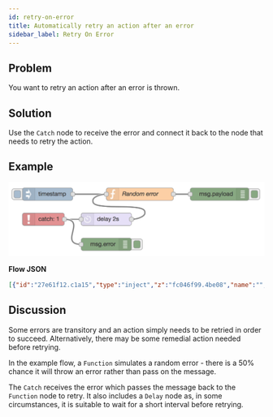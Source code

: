 ```yaml
---
id: retry-on-error
title: Automatically retry an action after an error
sidebar_label: Retry On Error
---
```


## Problem

You want to retry an action after an error is thrown.

## Solution

Use the <code class="node">Catch</code> node to receive the error and connect it
back to the node that needs to retry the action.

## Example

![](../assets/errorhandling/retry-on-error.png)

<b>Flow JSON</b>
~~~json
[{"id":"27e61f12.c1a15","type":"inject","z":"fc046f99.4be08","name":"","topic":"","payload":"","payloadType":"date","repeat":"","crontab":"","once":false,"onceDelay":0.1,"x":100,"y":320,"wires":[["d7d08440.31b678"]]},{"id":"d7d08440.31b678","type":"function","z":"fc046f99.4be08","name":"Random error","func":"// Randomly throw an error rather than\n// pass on message.\nif (Math.random() < 0.5) {\n   node.error(\"a random error\", msg);\n} else {\n    return msg;\n}","outputs":1,"noerr":0,"x":320,"y":320,"wires":[["f22b1e9a.5d89b"]]},{"id":"f22b1e9a.5d89b","type":"debug","z":"fc046f99.4be08","name":"","active":true,"tosidebar":true,"console":false,"tostatus":false,"complete":"false","x":510,"y":320,"wires":[]},{"id":"2166290d.98d736","type":"delay","z":"fc046f99.4be08","name":"","pauseType":"delay","timeout":"2","timeoutUnits":"seconds","rate":"1","nbRateUnits":"1","rateUnits":"second","randomFirst":"1","randomLast":"5","randomUnits":"seconds","drop":false,"x":240,"y":380,"wires":[["d7d08440.31b678"]]},{"id":"139b836e.7950ed","type":"catch","z":"fc046f99.4be08","name":"","scope":["d7d08440.31b678"],"uncaught":false,"x":90,"y":380,"wires":[["2166290d.98d736","9c8ab214.0ecaa"]]},{"id":"9c8ab214.0ecaa","type":"debug","z":"fc046f99.4be08","name":"","active":true,"tosidebar":true,"console":false,"tostatus":false,"complete":"error","targetType":"msg","x":240,"y":440,"wires":[]}]
~~~

## Discussion

Some errors are transitory and an action simply needs to be retried in order to succeed.
Alternatively, there may be some remedial action needed before retrying.

In the example flow, a <code class="node">Function</code> simulates a random
error - there is a 50% chance it will throw an error rather than pass on the message.

The <code class="node">Catch</code> receives the error which passes the message
back to the <code class="node">Function</code> node to retry. It also includes
a <code class="node">Delay</code> node as, in some circumstances, it is suitable
to wait for a short interval before retrying.
